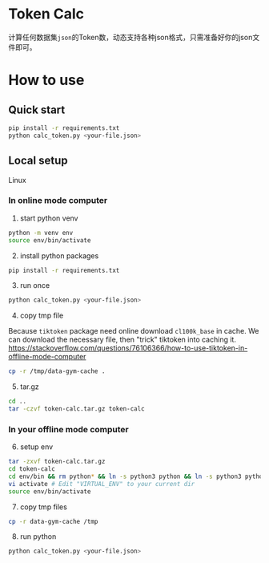 # Token Calc

计算任何数据集`json`的Token数，动态支持各种json格式，只需准备好你的json文件即可。

# How to use

## Quick start

```bash
pip install -r requirements.txt
python calc_token.py <your-file.json>
```

## Local setup

Linux

### In online mode computer

1. start python venv

```bash
python -m venv env
source env/bin/activate
```

2. install python packages

```bash
pip install -r requirements.txt
```

3. run once

```bash
python calc_token.py <your-file.json>
```

4. copy tmp file

Because `tiktoken` package need online download `cl100k_base` in cache. We can download the necessary file, then "trick" tiktoken into caching it.
https://stackoverflow.com/questions/76106366/how-to-use-tiktoken-in-offline-mode-computer

```bash
cp -r /tmp/data-gym-cache .
```

5. tar.gz
```bash
cd ..
tar -czvf token-calc.tar.gz token-calc
```

### In your offline mode computer

6. setup env
```bash
tar -zxvf token-calc.tar.gz
cd token-calc
cd env/bin && rm python* && ln -s python3 python && ln -s python3 python3.10 && ln -s /usr/bin/python3 python3
vi activate # Edit "VIRTUAL_ENV" to your current dir
source env/bin/activate
```

7. copy tmp files
```bash
cp -r data-gym-cache /tmp
```

8. run python
```bash
python calc_token.py <your-file.json>
```